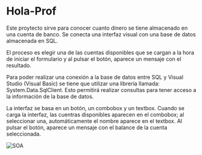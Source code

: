 # Hola-Prof

Este proytecto sirve para conocer cuanto dinero se tiene almacenado en una cuenta de banco. Se conecta una interfaz visual con una base 
de datos almacenada en SQL.

El proceso es elegir una de las cuentas disponibles que se cargan a la hora de iniciar el formulario y al pulsar el botón, aparece un 
mensaje con el resultado.

Para poder realizar una conexión a la base de datos entre SQL y Visual Studio (Visual Basic) se tiene que utilizar una librería llamada: 
System.Data.SqlClient. Esto permitirá realizar consultas para tener acceso a la información de la base de datos.

La interfaz se basa en un botón, un combobox y un textbox. Cuando se carga la interfaz, las cuentras disponibles aparecen en el combobox; 
al seleccionar una, automáticamente el nombre aparece en el textbox. Al pulsar el botón, aparece un mensaje con el balance de la cuenta 
seleccionada.

![SOA](https://user-images.githubusercontent.com/61480457/76365240-700e2300-62ec-11ea-887b-30ebc893f246.PNG)
